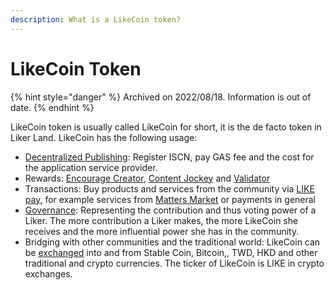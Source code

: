 ```yaml
---
description: What is a LikeCoin token?
---
```


# LikeCoin Token

{% hint style="danger" %}
Archived on 2022/08/18. Information is out of date.
{% endhint %}

LikeCoin token is usually called LikeCoin for short, it is the de facto token in Liker Land. LikeCoin has the following usage:

* [Decentralized Publishing](../../../depub/decentralized-publishing.md): Register ISCN, pay GAS fee and the cost for the application service provider.
* Rewards: [Encourage Creator](../../../user-guide/liker-land/like.md), [Content Jockey](../../../user-guide/liker-land/superlike.md) and [Validator](../../../general-guides/stake/delegation-of-likecoin/)
* Transactions: Buy products and services from the community via [LIKE pay](../../../general-guides/wallet/like-pay.md), for example services from [Matters Market](../community/products-and-services.md) or payments in general
* [Governance](../../../general-guides/governance/): Representing the contribution and thus voting power of a Liker. The more contribution a Liker makes, the more LikeCoin she receives and the more influential power she has in the community.
* Bridging with other communities and the traditional world: LikeCoin can be [exchanged](../../../general-guides/trade/) into and from Stable Coin, Bitcoin,, TWD, HKD and other traditional and crypto currencies. The ticker of LikeCoin is LIKE in crypto exchanges.
